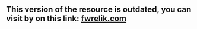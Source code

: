 ## This version of the resource is outdated, you can visit by on this link: [fwrelik.com](https://fwrelik.com)